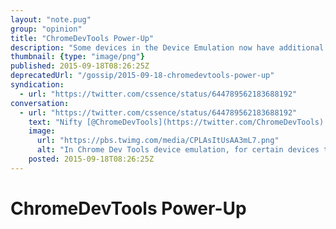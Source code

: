 ```yaml
---
layout: "note.pug"
group: "opinion"
title: "ChromeDevTools Power-Up"
description: "Some devices in the Device Emulation now have additional options."
thumbnail: {type: "image/png"}
published: 2015-09-18T08:26:25Z
deprecatedUrl: "/gossip/2015-09-18-chromedevtools-power-up"
syndication:
  - url: "https://twitter.com/cssence/status/644789562183688192"
conversation:
  - url: "https://twitter.com/cssence/status/644789562183688192"
    text: "Nifty [@ChromeDevTools](https://twitter.com/ChromeDevTools) portrait/landscape toggle got supercharged (certain devices only)"
    image:
      url: "https://pbs.twimg.com/media/CPLAsItUsAA3mL7.png"
      alt: "In Chrome Dev Tools device emulation, for certain devices the portrait/landscape toggle becomes a drop-down to indicate that there are more options to choose from."
    posted: 2015-09-18T08:26:25Z
---
```


# ChromeDevTools Power-Up
